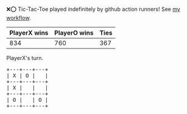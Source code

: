 :x::o: Tic-Tac-Toe played indefinitely by github action runners! See [my workflow](.github/workflows/play.yaml).

|PlayerX wins|PlayerO wins|Ties|
|-|-|-|
|834|760|367|

PlayerX's turn.

<pre>
+---+---+---+
| X | O |   |
+---+---+---+
| X |   |   |
+---+---+---+
| O |   | O |
+---+---+---+
</pre>